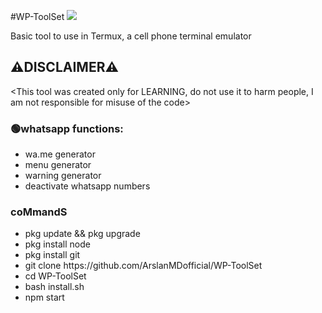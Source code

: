 #WP-ToolSet
<img src=".\src\WP-ToolSet.png">
<p>Basic tool to use in Termux, a cell phone terminal emulator</p>

## ⚠️DISCLAIMER⚠️
<This tool was created only for LEARNING, do not use it to harm people, I am not responsible for misuse of the code>

### 🟢whatsapp functions:
<ul>

<li>wa.me generator</li>
<li>menu generator</li>
<li>warning generator</li>
<li>deactivate whatsapp numbers</li>

</ul>

### coMmandS
<ul list-style="none">
    <li>pkg update && pkg upgrade</li>
     <li>pkg install node</li>
      <li>pkg install git</li>
       <li>git clone https://github.com/ArslanMDofficial/WP-ToolSet</li>
       <li>cd WP-ToolSet</li>
       <li>bash install.sh</li>
       <li>npm start</li>
       
       
</ul>
